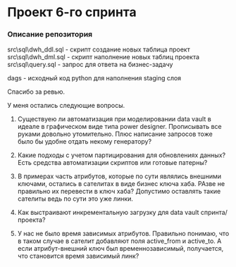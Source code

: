 # Проект 6-го спринта

### Описание репозитория
src\sql\dwh_ddl.sql - скрипт создание новых таблица проект
src\sql\dwh_dml.sql - скрипт наполнение новых таблиц проекта
src\sql\query.sql - запрос для ответа на бизнес-задачу


dags - исходный код python для наполнения staging слоя


Спасибо за ревью.

У меня остались следующие вопросы.

1. Существуею ли автоматизация при моделировании data vault в идеале в графическом виде типа power designer. Прописывать все руками довольно утомительно. Плюс написание запросов тоже было бы удобне отдать некому генератору?

2. Какие подходы с учетом партицирования для обновлениях данных? Есть средства автоматизации скриптов или готовые патерны?

3. В примерах часть атрибутов, которые по сути являлись внешними ключами, остались в сателитах в виде бизнес ключа хаба.
РАзве не правильно их перевести в ключ хаба? Допустимо оставлять такие сателиты ведь по сути это уже линки.

4. Как выстраивают инкрементальную загрузку для data vault спринта/проекта?

5. У нас не было время зависимых атрибутов. Правильно понимаю, что в таком случае в сателит добавляют поля active_from и active_to.
А если атрибут-внешний ключ был временнозависимый, получается, что становится время зависимый линк?

